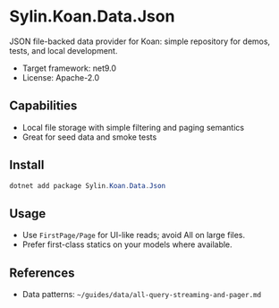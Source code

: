 # Sylin.Koan.Data.Json

JSON file-backed data provider for Koan: simple repository for demos, tests, and local development.

- Target framework: net9.0
- License: Apache-2.0

## Capabilities
- Local file storage with simple filtering and paging semantics
- Great for seed data and smoke tests

## Install

```powershell
dotnet add package Sylin.Koan.Data.Json
```

## Usage
- Use `FirstPage/Page` for UI-like reads; avoid All on large files.
- Prefer first-class statics on your models where available.

## References
- Data patterns: `~/guides/data/all-query-streaming-and-pager.md`

